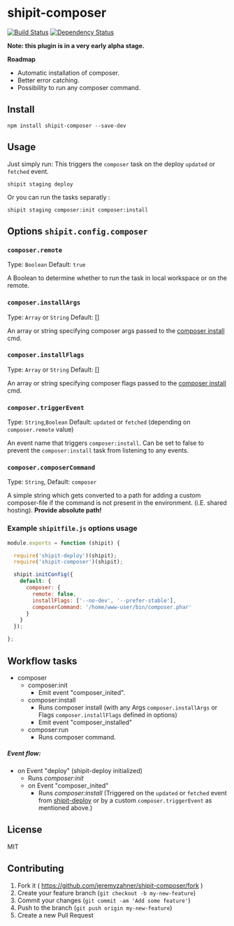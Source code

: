 # shipit-composer

[![Build Status](https://travis-ci.org/jeremyzahner/shipit-composer.svg)](https://travis-ci.org/jeremyzahner/shipit-composer)
[![Dependency Status](https://www.versioneye.com/user/projects/561b8423a193340f320012d7/badge.svg?style=flat)](https://www.versioneye.com/user/projects/561b8423a193340f320012d7)

**Note: this plugin is in a very early alpha stage.**

**Roadmap**

- Automatic installation of composer.
- Better error catching.
- Possibility to run any composer command.


## Install

```
npm install shipit-composer --save-dev
```


## Usage

Just simply run: This triggers the `composer` task on the deploy `updated` or `fetched` event.

```
shipit staging deploy

```

Or you can run the tasks separatly :

```
shipit staging composer:init composer:install

```


## Options `shipit.config.composer`

### `composer.remote`

Type: `Boolean`
Default: `true`

A Boolean to determine whether to run the task in local workspace or on the remote.

### `composer.installArgs`

Type: `Array` or `String`
Default: []

An array or string specifying composer args passed to the [composer install](https://getcomposer.org/doc/03-cli.md) cmd.

### `composer.installFlags`

Type: `Array` or `String`
Default: []

An array or string specifying composer flags passed to the [composer install](https://getcomposer.org/doc/03-cli.md) cmd.

### `composer.triggerEvent`

Type: `String`,`Boolean`
Default: `updated` or `fetched` (depending on `composer.remote` value)

An event name that triggers `composer:install`. Can be set to false to prevent the `composer:install` task from listening to any events.

### `composer.composerCommand`

Type: `String`,
Default: `composer`

A simple string which gets converted to a path for adding a custom composer-file if the command is not present in the environment. (i.E. shared hosting).
**Provide absolute path!**

### Example `shipitfile.js` options usage

```js
module.exports = function (shipit) {

  require('shipit-deploy')(shipit);
  require('shipit-composer')(shipit);

  shipit.initConfig({
    default: {
      composer: {
        remote: false,
        installFlags: ['--no-dev', '--prefer-stable'],
        composerCommand: '/home/www-user/bin/composer.phar'
      }
    }
  });

};
```


## Workflow tasks

- composer
  - composer:init
      - Emit event "composer_inited".
  - composer:install
    - Runs composer install (with any Args `composer.installArgs` or Flags `composer.installFlags` defined in options)
    - Emit event "composer_installed"
  - composer:run
      - Runs composer command.

##### Event flow:

- on Event "deploy" (shipit-deploy initialized)
  - Runs *composer:init*
  - on Event "composer_inited"
    - Runs *composer:install* (Triggered on the `updated` or `fetched` event from [shipit-deploy](https://github.com/shipitjs/shipit-deploy) or by a custom `composer.triggerEvent` as mentioned above.)


## License

MIT


## Contributing

1. Fork it ( https://github.com/jeremyzahner/shipit-composer/fork )
2. Create your feature branch (`git checkout -b my-new-feature`)
3. Commit your changes (`git commit -am 'Add some feature'`)
4. Push to the branch (`git push origin my-new-feature`)
5. Create a new Pull Request

